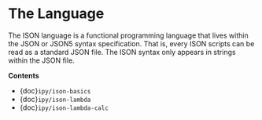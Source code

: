 # The Language

The ISON language is a functional programming language that lives within the JSON or JSON5 syntax specification. That is, every ISON scripts can be read as a standard JSON file. The ISON syntax only appears in strings within the JSON file. 

**Contents**
- {doc}`ipy/ison-basics`
- {doc}`ipy/ison-lambda`
- {doc}`ipy/ison-lambda-calc`

